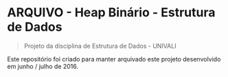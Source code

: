 # **ARQUIVO** - Heap Binário - Estrutura de Dados

> Projeto da disciplina de Estrutura de Dados - UNIVALI

Este repositório foi criado para manter arquivado este projeto desenvolvido em junho / julho de 2016.